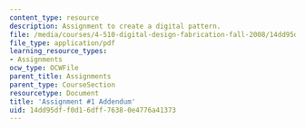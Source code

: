 ```yaml
---
content_type: resource
description: Assignment to create a digital pattern.
file: /media/courses/4-510-digital-design-fabrication-fall-2008/14dd95dff0d16dff76380e4776a41373_assn1b.pdf
file_type: application/pdf
learning_resource_types:
- Assignments
ocw_type: OCWFile
parent_title: Assignments
parent_type: CourseSection
resourcetype: Document
title: 'Assignment #1 Addendum'
uid: 14dd95df-f0d1-6dff-7638-0e4776a41373
---
```

